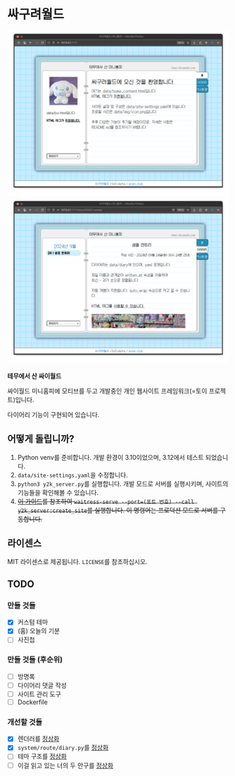 # 싸구려월드
![title01.png](_docs/title01.png)
![title02.png](_docs/title02.png)

**테무에서 산 싸이월드**

싸이월드 미니홈피에 모티브를 두고 개발중인 개인 웹사이트 프레임워크(=토이 프로젝트)입니다.

다이어리 기능이 구현되어 있습니다.

## 어떻게 돌립니까?

1. Python venv를 준비합니다. 개발 환경이 3.10이었으며, 3.12에서 테스트 되었습니다.
2. `data/site-settings.yaml`을 수정합니다.
3. `python3 y2k_server.py`를 실행합니다. 개발 모드로 서버를 실행시키며, 사이트의 기능들을 확인해볼 수 있습니다.
4. ~~[이 가이드](https://flask.palletsprojects.com/en/3.0.x/tutorial/deploy/)를 참조하여 `waitress-serve --port=(포트 번호) --call y2k_server:create_site`를 실행합니다. 이 명령어는 프로덕션 모드로 서버를 구동합니다.~~

## 라이센스
MIT 라이센스로 제공됩니다. `LICENSE`를 참조하십시오.

## TODO
### 만들 것들
- [x] 커스텀 테마
- [x] (홈) 오늘의 기분
- [ ] 사진첩
### 만들 것들 (후순위)
- [ ] 방명록
- [ ] 다이어리 댓글 작성
- [ ] 사이트 관리 도구
- [ ] Dockerfile
### 개선할 것들
- [x] 렌더러를 [정상화](https://youtu.be/cYRkZmBuDqI)
- [x] `system/route/diary.py`를 [정상화](https://youtu.be/Zr9aV_f0zjM)
- [ ] 테마 구조를 [정상화](https://youtu.be/pM0E8KH5bdc)
- [ ] 이걸 읽고 있는 너의 두 안구를 [정상화](https://youtu.be/HsfHUJEZ_hY)
